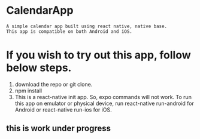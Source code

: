 # CalendarApp

    A simple calendar app built using react native, native base.
    This app is compatible on both Android and iOS.

# If you wish to try out this app, follow below steps.

1. download the repo or git clone.
2. npm install
3. This is a react-native init app. So, expo commands will not work. To run this app on emulator or physical device, run react-native run-android for Android or react-native run-ios for iOS.


## this is work under progress
